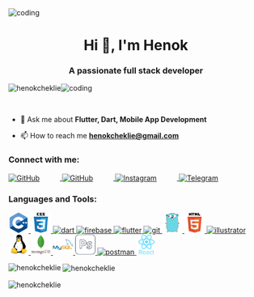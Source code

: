 <img src="https://i.gifer.com/J4o.gif" alt="coding" height="250" width="2000" style="width: 100%">

<h1 align="center">Hi 👋, I'm Henok</h1>
<h3 align="center">A passionate full stack developer</h3>
<img src="https://img.etimg.com/thumb/width-1200,height-900,imgsize-638053,resizemode-75,msid-84146083/prime/technology-and-startups/booting-up-developer-economy-how-tech-startups-are-helping-coders-build-and-test-software-faster.jpg" alt="coding" width="400" align="right">

<p align="left"> <img src="https://komarev.com/ghpvc/?username=henokcheklie&label=Profile%20views&color=0e75b6&style=flat" alt="henokcheklie" /> </p>

<p align="left"> <a href="https://twitter.com/" target="blank"><img src="https://img.shields.io/twitter/follow/?logo=twitter&style=for-the-badge" alt="" /></a> </p>

- 💬 Ask me about **Flutter, Dart, Mobile App Development**

- 📫 How to reach me **henokcheklie@gmail.com**

<h3 align="left">Connect with me:</h3>
<p align="left">
    <a href="https://www.linkedin.com/in/henok-cheklie/">
    <img src="https://upload.wikimedia.org/wikipedia/commons/9/91/Octicons-mark-linkedin.svg" alt="GitHub" width="20" height="20" style="vertical-align: middle; margin-right: 40px;">
  </a>
  <a href="https://github.com/henokcheklie">
    <img src="https://upload.wikimedia.org/wikipedia/commons/9/91/Octicons-mark-github.svg" alt="GitHub" width="20" height="20" style="vertical-align: middle; margin-right: 40px;">
  </a>
  <a href="https://www.instagram.com/enoch_cheklie/">
    <img src="https://upload.wikimedia.org/wikipedia/commons/a/a5/Instagram_icon.png" alt="Instagram" width="20" height="20" style="vertical-align: middle; margin-right: 40px;">
  </a>
 <a href="https://t.me/EnochCheklie">
    <img src="https://upload.wikimedia.org/wikipedia/commons/2/2b/Telegram_logo.svg" alt="Telegram" width="20" height="20" style="vertical-align: middle;">
  </a>
</p>


<h3 align="left">Languages and Tools:</h3>
<p align="left"> <a href="https://www.w3schools.com/cpp/" target="_blank" rel="noreferrer"> <img src="https://raw.githubusercontent.com/devicons/devicon/master/icons/cplusplus/cplusplus-original.svg" alt="cplusplus" width="40" height="40"/> </a> <a href="https://www.w3schools.com/css/" target="_blank" rel="noreferrer"> <img src="https://raw.githubusercontent.com/devicons/devicon/master/icons/css3/css3-original-wordmark.svg" alt="css3" width="40" height="40"/> </a> <a href="https://dart.dev" target="_blank" rel="noreferrer"> <img src="https://www.vectorlogo.zone/logos/dartlang/dartlang-icon.svg" alt="dart" width="40" height="40"/> </a> <a href="https://firebase.google.com/" target="_blank" rel="noreferrer"> <img src="https://www.vectorlogo.zone/logos/firebase/firebase-icon.svg" alt="firebase" width="40" height="40"/> </a> <a href="https://flutter.dev" target="_blank" rel="noreferrer"> <img src="https://www.vectorlogo.zone/logos/flutterio/flutterio-icon.svg" alt="flutter" width="40" height="40"/> </a> <a href="https://git-scm.com/" target="_blank" rel="noreferrer"> <img src="https://www.vectorlogo.zone/logos/git-scm/git-scm-icon.svg" alt="git" width="40" height="40"/> </a> <a href="https://golang.org" target="_blank" rel="noreferrer"> <img src="https://raw.githubusercontent.com/devicons/devicon/master/icons/go/go-original.svg" alt="go" width="40" height="40"/> </a> <a href="https://www.w3.org/html/" target="_blank" rel="noreferrer"> <img src="https://raw.githubusercontent.com/devicons/devicon/master/icons/html5/html5-original-wordmark.svg" alt="html5" width="40" height="40"/> </a> <a href="https://www.adobe.com/in/products/illustrator.html" target="_blank" rel="noreferrer"> <img src="https://www.vectorlogo.zone/logos/adobe_illustrator/adobe_illustrator-icon.svg" alt="illustrator" width="40" height="40"/> </a> <a href="https://www.linux.org/" target="_blank" rel="noreferrer"> <img src="https://raw.githubusercontent.com/devicons/devicon/master/icons/linux/linux-original.svg" alt="linux" width="40" height="40"/> </a> <a href="https://www.mongodb.com/" target="_blank" rel="noreferrer"> <img src="https://raw.githubusercontent.com/devicons/devicon/master/icons/mongodb/mongodb-original-wordmark.svg" alt="mongodb" width="40" height="40"/> </a> <a href="https://www.mysql.com/" target="_blank" rel="noreferrer"> <img src="https://raw.githubusercontent.com/devicons/devicon/master/icons/mysql/mysql-original-wordmark.svg" alt="mysql" width="40" height="40"/> </a> <a href="https://www.photoshop.com/en" target="_blank" rel="noreferrer"> <img src="https://raw.githubusercontent.com/devicons/devicon/master/icons/photoshop/photoshop-line.svg" alt="photoshop" width="40" height="40"/> </a> <a href="https://postman.com" target="_blank" rel="noreferrer"> <img src="https://www.vectorlogo.zone/logos/getpostman/getpostman-icon.svg" alt="postman" width="40" height="40"/> </a> <a href="https://reactjs.org/" target="_blank" rel="noreferrer"> <img src="https://raw.githubusercontent.com/devicons/devicon/master/icons/react/react-original-wordmark.svg" alt="react" width="40" height="40"/> </a> </p>

<p><img align="left" src="https://github-readme-stats.vercel.app/api/top-langs?username=henokcheklie&show_icons=true&locale=en&layout=compact" alt="henokcheklie" /></p>

<p>&nbsp;<img align="center" src="https://github-readme-stats.vercel.app/api?username=henokcheklie&show_icons=true&locale=en" alt="henokcheklie" /></p>

<p><img align="center" src="https://github-readme-streak-stats.herokuapp.com/?user=henokcheklie&" alt="henokcheklie" /></p>
